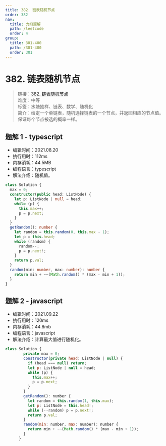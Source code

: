 ```yaml
---
title: 382. 链表随机节点
order: 382
nav:
  title: 力扣题解
  path: /leetcode
  order: 4
group:
  title: 301-400
  path: /301-400
  order: 301
---
```


# 382. 链表随机节点

> 链接：[382. 链表随机节点](https://leetcode-cn.com/problems/linked-list-random-node/)  
> 难度：中等  
> 标签：水塘抽样、链表、数学、随机化  
> 简介：给定一个单链表，随机选择链表的一个节点，并返回相应的节点值。保证每个节点被选的概率一样。

## 题解 1 - typescript

- 编辑时间：2021.08.20
- 执行用时：112ms
- 内存消耗：44.5MB
- 编程语言：typescript
- 解法介绍：随机值。

```typescript
class Solution {
  max = 0;
  constructor(public head: ListNode) {
    let p: ListNode | null = head;
    while (p) {
      this.max++;
      p = p.next;
    }
  }
  getRandom(): number {
    let random = this.random(0, this.max - 1);
    let p = this.head;
    while (random) {
      random--;
      p = p.next!;
    }
    return p.val;
  }
  random(min: number, max: number): number {
    return min + ~~(Math.random() * (max - min + 1));
  }
}
```

## 题解 2 - javascript

- 编辑时间：2021.09.22
- 执行用时：120ms
- 内存消耗：44.8mb
- 编程语言：javascript
- 解法介绍：计算最大值进行随机化。

```javascript
class Solution {
        private max = 0;
        constructor(private head: ListNode | null) {
          if (head === null) return;
          let p: ListNode | null = head;
          while (p) {
            this.max++;
            p = p.next;
          }
        }
        getRandom(): number {
          let random = this.random(1, this.max);
          let p: ListNode = this.head!;
          while (--random) p = p.next!;
          return p.val;
        }
        random(min: number, max: number): number {
          return min + ~~(Math.random() * (max - min + 1));
        }
      }
```
